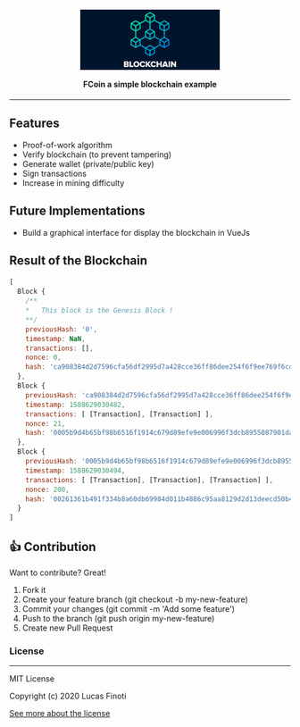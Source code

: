 <h4  align="center">

<img  src="./assets/logo.png"  width="250px"  /><br>

<b>FCoin a simple blockchain example</b> 

</h4>

---

## Features

* Proof-of-work algorithm
* Verify blockchain (to prevent tampering)
* Generate wallet (private/public key)
* Sign transactions
* Increase in mining difficulty

## Future Implementations

* Build a graphical interface for display the blockchain in VueJs

## Result of the Blockchain

``` javascript
[
  Block {
    /**
    *   This block is the Genesis Block !
    **/
    previousHash: '0',
    timestamp: NaN,
    transactions: [],
    nonce: 0,
    hash: 'ca908384d2d7596cfa56df2995d7a428cce36ff86dee254f6f9ee769f6cd9590'
  },
  Block {
    previousHash: 'ca908384d2d7596cfa56df2995d7a428cce36ff86dee254f6f9ee769f6cd9590',
    timestamp: 1588629030482,
    transactions: [ [Transaction], [Transaction] ],
    nonce: 21,
    hash: '0005b9d4b65bf98b6516f1914c679d89efe9e006996f3dcb8955087901da05a2'
  },
  Block {
    previousHash: '0005b9d4b65bf98b6516f1914c679d89efe9e006996f3dcb8955087901da05a2',
    timestamp: 1588629030494,
    transactions: [ [Transaction], [Transaction], [Transaction] ],
    nonce: 200,
    hash: '00261361b491f334b8a60db69984d011b4886c95aa8129d2d13deecd50b4f152'
  }
]
```

## 👍 Contribution

Want to contribute? Great!

1. Fork it
2. Create your feature branch (git checkout -b my-new-feature)
3. Commit your changes (git commit -m 'Add some feature')
4. Push to the branch (git push origin my-new-feature)
5. Create new Pull Request


### License
----

MIT License

Copyright (c) 2020 Lucas Finoti

[See more about the license][LICENSE]

[LICENSE]: <https://github.com/FinotiLucas/FCoin/blob/master/LICENSE>